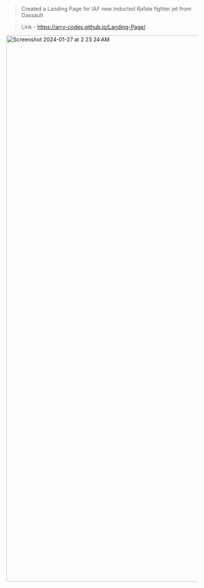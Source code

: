 >Created a Landing Page for IAF new inducted Rafale fighter jet from Dassault

>Link - https://arry-codes.github.io/Landing-Page/

<img width="1440" alt="Screenshot 2024-01-27 at 2 23 24 AM" src="https://github.com/arry-codes/Landing-Page/assets/146103201/1e9693ce-f476-43bc-bad6-bda1b05c0700">
